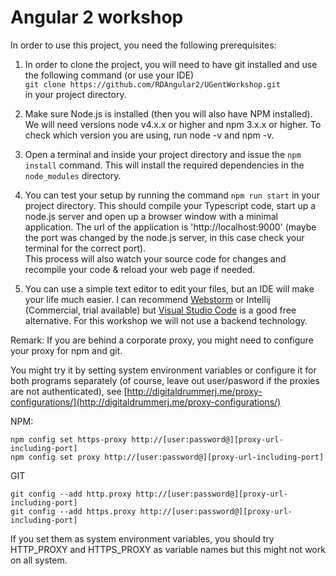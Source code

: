 # Angular 2 workshop

In order to use this project, you need the following prerequisites:
 
1. In order to clone the project, you will need to have git installed and use the following command (or use your IDE)  
  `git clone https://github.com/RDAngular2/UGentWorkshop.git`  
   in your project directory.
  
2. Make sure Node.js is installed (then you will also have NPM installed). We will need versions node v4.x.x or higher and npm 3.x.x or higher. To check which version you are using, run node -v and npm -v.
   
3. Open a terminal and inside your project directory and issue the `npm install` command. This will install the required dependencies in the `node_modules` directory.

4. You can test your setup by running the command `npm run start` in your project directory. This should compile your Typescript code, start up
a node.js server and open up a browser window with a minimal application. The url of the application is 'http://localhost:9000'
(maybe the port was changed by the node.js server, in this case check your terminal for the correct port).  
This process will also watch your source code for changes and recompile your code & reload your web page if needed.

5. You can use a simple text editor to edit your files, but an IDE will make your life much easier. I can recommend [Webstorm](https://www.jetbrains.com/webstorm/) or Intellij (Commercial, trial available) but [Visual Studio Code](https://code.visualstudio.com/) 
is a good free alternative. For this workshop we will not use a backend technology.

Remark: If you are behind a corporate proxy, you might need to configure your proxy for npm and git.

You might try it by setting system environment variables or configure it for both programs separately (of course, leave out user/pasword if the proxies are not authenticated), 
see [http://digitaldrummerj.me/proxy-configurations/](http://digitaldrummerj.me/proxy-configurations/)

NPM: 

`npm config set https-proxy http://[user:password@][proxy-url-including-port]`      
`npm config set proxy http://[user:password@][proxy-url-including-port]`

GIT

`git config --add http.proxy http://[user:password@][proxy-url-including-port]`  
`git config --add https.proxy http://[user:password@][proxy-url-including-port]`

If you set them as system environment variables, you should try HTTP_PROXY and HTTPS_PROXY as variable names but this might not work on all system.    
    
     
  
 
 
 